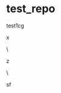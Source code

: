 # test_repo
test1cg














x












\




z





\
































sf




















































































